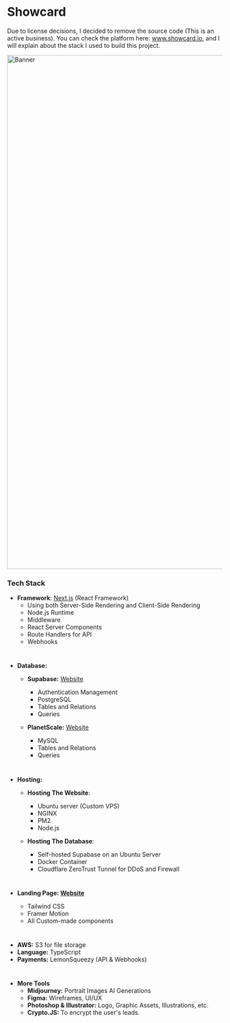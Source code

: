 # Showcard

Due to license decisions, I decided to remove the source code (This is an active business). You can check the platform here: www.showcard.io, and I will explain about the stack I used to build this project.

<img width="1200" alt="Banner" src="https://github.com/TidharHayute/showcard/assets/46723284/13b31fc6-354d-4e45-a59d-92bfaa79ed75">

### Tech Stack
- <b>Framework</b>: [Next.js](https://nextjs.org/) (React Framework)
  - Using both Server-Side Rendering and Client-Side Rendering
  - Node.js Runtime
  - Middleware
  - React Server Components
  - Route Handlers for API
  - Webhooks
#
- <b>Database:</b>
  - <b>Supabase:</b> [Website](https://supabase.com/)
      - Authentication Management
      - PostgreSQL
      - Tables and Relations
      - Queries   
    
   - <b>PlanetScale:</b> [Website](https://planetscale.com/)
      - MySQL
      - Tables and Relations
      - Queries

#        
- <b>Hosting:</b>
  - <b>Hosting The Website</b>:
    - Ubuntu server (Custom VPS)
    - NGINX
    - PM2
    - Node.js
   
  - <b>Hosting The Database</b>:
    - Self-hosted Supabase on an Ubuntu Server
    - Docker Container
    - Cloudflare ZeroTrust Tunnel for DDoS and Firewall

#
- <b>Landing Page: [Website](https://showcard.io/)</b>

  - Tailwind CSS
  - Framer Motion
  - All Custom-made components

#
- <b>AWS:</b> S3 for file storage
- <b>Language:</b> TypeScript
- <b>Payments:</b> LemonSqueezy (API & Webhooks)

#
- <b>More Tools</b>
  - <b>Midjourney:</b> Portrait Images AI Generations
  - <b>Figma:</b> Wireframes, UI/UX
  - <b>Photoshop & Illustrator:</b> Logo, Graphic Assets, Illustrations, etc.
  - <b>Crypto.JS:</b> To encrypt the user's leads.


